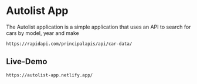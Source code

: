# Autolist App
The Autolist application is a simple application that uses an API to search for cars by model, year and make
```
https://rapidapi.com/principalapis/api/car-data/
```
## Live-Demo 
```
https://autolist-app.netlify.app/
```
